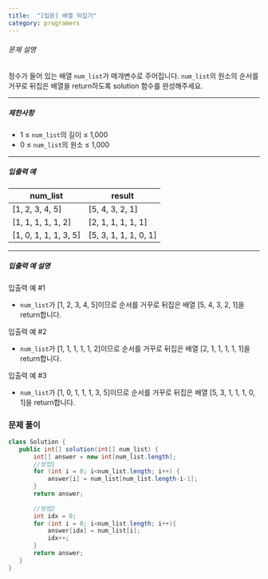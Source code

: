 ```yaml
---
title:  "[입문] 배열 뒤집기"
category: programers
---
```




###### 문제 설명

정수가 들어 있는 배열 `num_list`가 매개변수로 주어집니다. `num_list`의 원소의 순서를 거꾸로 뒤집은 배열을 return하도록 solution 함수를 완성해주세요.

------

##### 제한사항

- 1 ≤ `num_list`의 길이 ≤ 1,000
- 0 ≤ `num_list`의 원소 ≤ 1,000

------

##### 입출력 예

| num_list              | result                |
| --------------------- | --------------------- |
| [1, 2, 3, 4, 5]       | [5, 4, 3, 2, 1]       |
| [1, 1, 1, 1, 1, 2]    | [2, 1, 1, 1, 1, 1]    |
| [1, 0, 1, 1, 1, 3, 5] | [5, 3, 1, 1, 1, 0, 1] |

------

##### 입출력 예 설명

입출력 예 #1

- `num_list`가 [1, 2, 3, 4, 5]이므로 순서를 거꾸로 뒤집은 배열 [5, 4, 3, 2, 1]을 return합니다.

입출력 예 #2

- `num_list`가 [1, 1, 1, 1, 1, 2]이므로 순서를 거꾸로 뒤집은 배열 [2, 1, 1, 1, 1, 1]을 return합니다.

입출력 예 #3

- `num_list`가 [1, 0, 1, 1, 1, 3, 5]이므로 순서를 거꾸로 뒤집은 배열 [5, 3, 1, 1, 1, 0, 1]을 return합니다.



### 문제 풀이

```java
class Solution {
   public int[] solution(int[] num_list) {
       int[] answer = new int[num_list.length];
       //방법1
       for (int i = 0; i<num_list.length; i++) {
           answer[i] = num_list[num_list.length-i-1];
       }
       return answer; 
       
       //방법2
       int idx = 0;
       for (int i = 0; i<num_list.length; i++){
           answer[idx] = num_list[i];
           idx++;
       }
       return answer;
   }
}
```

